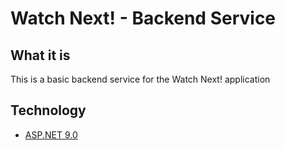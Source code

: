 # Watch Next! - Backend Service

## What it is

This is a basic backend service for the Watch Next! application

## Technology

- [ASP.NET 9.0](https://dotnet.microsoft.com/en-us/download/dotnet/9.0)

